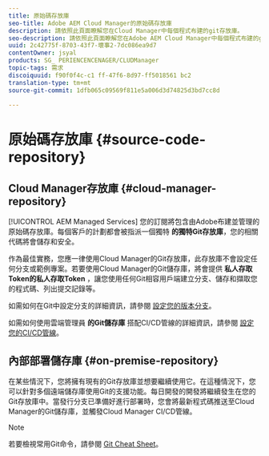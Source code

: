 ```yaml
---
title: 原始碼存放庫
seo-title: Adobe AEM Cloud Manager的原始碼存放庫
description: 請依照此頁面瞭解您在Cloud Manager中每個程式布建的git存放庫。
seo-description: 請依照此頁面瞭解您在Adobe AEM Cloud Manager中每個程式布建的git存放庫。
uuid: 2c42775f-8703-43f7-壞事2-7dc086ea9d7
contentOwner: jsyal
products: SG_ PERIENCENCENAGER/CLUDManager
topic-tags: 需求
discoiquuid: f90f0f4c-c1 ff-47f6-8d97-ff5018561 bc2
translation-type: tm+mt
source-git-commit: 1dfb065c09569f811e5a006d3d74825d3bd7cc8d

---
```



# 原始碼存放庫 {#source-code-repository}

## Cloud Manager存放庫 {#cloud-manager-repository}

[!UICONTROL AEM Managed Services] 您的訂閱將包含由Adobe布建並管理的原始碼存放庫。每個客戶的計劃都會被指派一個獨特 **的獨特Git存放庫**，您的相關代碼將會儲存和安全。

作為最佳實務，您應一律使用Cloud Manager的Git存放庫，此存放庫不會設定任何分支或範例專案。若要使用Cloud Manager的Git儲存庫，將會提供 **私人存取Token的私人存取Token** ，讓您使用任何Git相容用戶端建立分支、儲存和擷取您的程式碼、列出提交記錄等。

如需如何在Git中設定分支的詳細資訊，請參閱 [設定您的版本分支](configure-your-release-branches.md)。

如需如何使用雲端管理員 **的Git儲存庫** 搭配CI/CD管線的詳細資訊，請參閱 [設定您的CI/CD管線](configuring-pipeline.md)。

## 內部部署儲存庫 {#on-premise-repository}

在某些情況下，您將擁有現有的Git存放庫並想要繼續使用它。在這種情況下，您可以針對多個遠端儲存庫使用Git的支援功能。每日開發的開發將繼續發生在您的Git存放庫中。當發行分支已準備好進行部署時，您會將最新程式碼推送至Cloud Manager的Git儲存庫，並觸發Cloud Manager CI/CD管線。

>[!NOTE]
>
>若要檢視常用Git命令，請參閱 [Git Cheat Sheet](https://education.github.com/git-cheat-sheet-education.pdf)。

